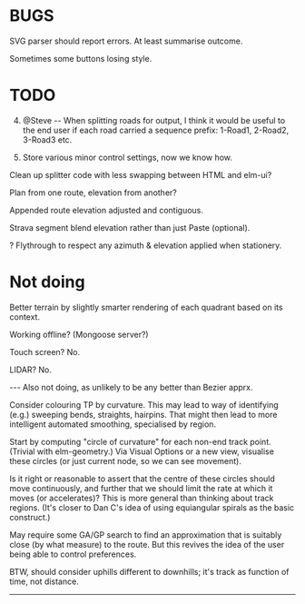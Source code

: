 

# BUGS

SVG parser should report errors. At least summarise outcome.

Sometimes some buttons losing style.

# TODO

4. @Steve -- When splitting roads for output, I think it would be useful to the end user if each road 
carried a sequence prefix: 1-Road1, 2-Road2, 3-Road3 etc. 

5. Store various minor control settings, now we know how.

Clean up splitter code with less swapping between HTML and elm-ui?

Plan from one route, elevation from another?

Appended route elevation adjusted and contiguous.

Strava segment blend elevation rather than just Paste (optional).

? Flythrough to respect any azimuth & elevation applied when stationery.

# Not doing

Better terrain by slightly smarter rendering of each quadrant based on its context.

Working offline? (Mongoose server?)

Touch screen? No.

LIDAR? No.

--- Also not doing, as unlikely to be any better than Bezier apprx.

Consider colouring TP by curvature.
This may lead to way of identifying (e.g.) sweeping bends, straights, hairpins.
That might then lead to more intelligent automated smoothing, specialised by region.

Start by computing "circle of curvature" for each non-end track point. (Trivial with elm-geometry.)
Via Visual Options or a new view, visualise these circles (or just current node, so we can see movement).

Is it right or reasonable to assert that the centre of these circles should move continuously,
and further that we should limit the rate at which it moves (or accelerates)?
This is more general than thinking about track regions.
(It's closer to Dan C's idea of using equiangular spirals as the basic construct.)

May require some GA/GP search to find an approximation that is suitably close (by what measure) to the route.
But this revives the idea of the user being able to control preferences.

BTW, should consider uphills different to downhills; it's track as function of time, not distance.

---

